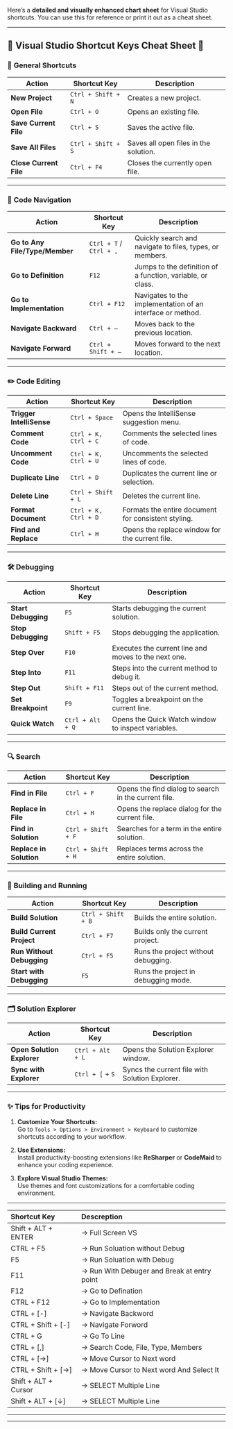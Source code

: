 

Here’s a **detailed and visually enhanced chart sheet** for Visual Studio shortcuts. You can use this for reference or print it out as a cheat sheet.

---

## **🌟 Visual Studio Shortcut Keys Cheat Sheet 🌟**

### 🔖 **General Shortcuts**
| **Action**               | **Shortcut Key**       | **Description**                                   |
|--------------------------|------------------------|---------------------------------------------------|
| **New Project**          | `Ctrl + Shift + N`     | Creates a new project.                           |
| **Open File**            | `Ctrl + O`            | Opens an existing file.                          |
| **Save Current File**    | `Ctrl + S`            | Saves the active file.                           |
| **Save All Files**       | `Ctrl + Shift + S`     | Saves all open files in the solution.            |
| **Close Current File**   | `Ctrl + F4`           | Closes the currently open file.                  |

---

### 📂 **Code Navigation**
| **Action**                     | **Shortcut Key**      | **Description**                                         |
|--------------------------------|-----------------------|---------------------------------------------------------|
| **Go to Any File/Type/Member** | `Ctrl + T` / `Ctrl + ,` | Quickly search and navigate to files, types, or members.|
| **Go to Definition**           | `F12`                | Jumps to the definition of a function, variable, or class. |
| **Go to Implementation**       | `Ctrl + F12`         | Navigates to the implementation of an interface or method. |
| **Navigate Backward**          | `Ctrl + –`           | Moves back to the previous location.                   |
| **Navigate Forward**           | `Ctrl + Shift + –`   | Moves forward to the next location.                    |

---

### ✏️ **Code Editing**
| **Action**               | **Shortcut Key**       | **Description**                                   |
|--------------------------|------------------------|---------------------------------------------------|
| **Trigger IntelliSense** | `Ctrl + Space`         | Opens the IntelliSense suggestion menu.          |
| **Comment Code**         | `Ctrl + K, Ctrl + C`   | Comments the selected lines of code.             |
| **Uncomment Code**       | `Ctrl + K, Ctrl + U`   | Uncomments the selected lines of code.           |
| **Duplicate Line**        | `Ctrl + D`            | Duplicates the current line or selection.         |
| **Delete Line**          | `Ctrl + Shift + L`    | Deletes the current line.                        |
| **Format Document**      | `Ctrl + K, Ctrl + D`   | Formats the entire document for consistent styling. |
| **Find and Replace**     | `Ctrl + H`            | Opens the replace window for the current file.   |

---

### 🛠️ **Debugging**
| **Action**               | **Shortcut Key**       | **Description**                                   |
|--------------------------|------------------------|---------------------------------------------------|
| **Start Debugging**      | `F5`                  | Starts debugging the current solution.           |
| **Stop Debugging**       | `Shift + F5`          | Stops debugging the application.                 |
| **Step Over**            | `F10`                | Executes the current line and moves to the next one. |
| **Step Into**            | `F11`                | Steps into the current method to debug it.       |
| **Step Out**             | `Shift + F11`        | Steps out of the current method.                 |
| **Set Breakpoint**       | `F9`                 | Toggles a breakpoint on the current line.        |
| **Quick Watch**          | `Ctrl + Alt + Q`      | Opens the Quick Watch window to inspect variables. |

---

### 🔍 **Search**
| **Action**               | **Shortcut Key**       | **Description**                                   |
|--------------------------|------------------------|---------------------------------------------------|
| **Find in File**         | `Ctrl + F`            | Opens the find dialog to search in the current file. |
| **Replace in File**      | `Ctrl + H`            | Opens the replace dialog for the current file.   |
| **Find in Solution**     | `Ctrl + Shift + F`     | Searches for a term in the entire solution.      |
| **Replace in Solution**  | `Ctrl + Shift + H`     | Replaces terms across the entire solution.       |

---

### 🔨 **Building and Running**
| **Action**               | **Shortcut Key**       | **Description**                                   |
|--------------------------|------------------------|---------------------------------------------------|
| **Build Solution**       | `Ctrl + Shift + B`     | Builds the entire solution.                      |
| **Build Current Project**| `Ctrl + F7`           | Builds only the current project.                 |
| **Run Without Debugging**| `Ctrl + F5`           | Runs the project without debugging.              |
| **Start with Debugging** | `F5`                  | Runs the project in debugging mode.              |

---

### 🗂️ **Solution Explorer**
| **Action**               | **Shortcut Key**       | **Description**                                   |
|--------------------------|------------------------|---------------------------------------------------|
| **Open Solution Explorer**| `Ctrl + Alt + L`      | Opens the Solution Explorer window.              |
| **Sync with Explorer**   | `Ctrl + [` + `S`      | Syncs the current file with Solution Explorer.   |

---

### **✨ Tips for Productivity**
1. **Customize Your Shortcuts:**  
   Go to `Tools > Options > Environment > Keyboard` to customize shortcuts according to your workflow.  

2. **Use Extensions:**  
   Install productivity-boosting extensions like **ReSharper** or **CodeMaid** to enhance your coding experience.

3. **Explore Visual Studio Themes:**  
   Use themes and font customizations for a comfortable coding environment.

---


| Shortcut Key |  Descreption| 
| :-----------|:-------------| 
| Shift + ALT + ENTER   | -> Full Screen VS | 
| CTRL + F5 			      | -> Run Soluation without Debug | 
| F5					          | -> Run Soluation with Debug| 
| F11 				| -> Run With Debuger and Break at entry point | 
| F12 				| -> Go to Defination | 
| CTRL + F12 			| -> Go to Implementation | 
| CTRL + [-] 			| -> Navigate Backword | 
| CTRL + Shift + [-] 	| -> Navigate Forword | 
| CTRL + G			| -> Go To Line | 
| CTRL + [,]			| -> Search Code, File, Type, Members | 
| CTRL + [→]			| -> Move Cursor to Next word | 
| CTRL + Shift + [→]	| -> Move Cursor to Next word And Select It | 
| Shift + ALT + Cursor| -> SELECT Multiple Line | 
| Shift + ALT + [↓]	| -> SELECT Multiple Line | 

---
---
